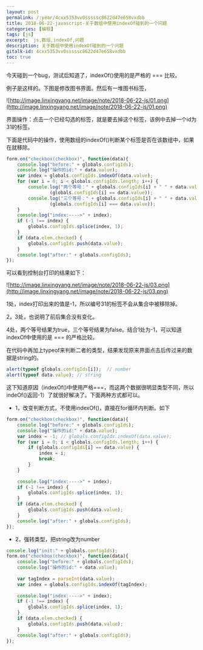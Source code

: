 ```yaml
---
layout: post
permalink: /:year/4cxx5353vv0sssssc8622d47e658vxdbb
title: 2018-06-22-javascript-关于数组中使用indexOf碰到的一个问题
categories: [编程]
tags: [js]
excerpt:  js,数组,indexOf,问题
description: 关于数组中使用indexOf碰到的一个问题
gitalk-id: 4cxx5353vv0sssssc8622d47e658vxdbb
toc: true
---
```


今天碰到一个bug，测试后知道了，indexOf()使用的是严格的 === 比较。

例子是这样的。下图是修改图书界面。然后有一堆图书标签，

![http://image.linxingyang.net/image/note/2018-06-22-js/01.png](http://image.linxingyang.net/image/note/2018-06-22-js/01.png)

界面操作：点击一个已经勾选的标签，就是要去掉这个标签，该例中去掉一个id为31的标签。


下面是代码中的操作，使用数组的indexOf()判断某个标签是否在该数组中，如果在就移除。

```js
form.on("checkbox(checkbox)", function(data){
    console.log("before:" + globals.configIds);
    console.log("操作的id:" + data.value);
    var index = globals.configIds.indexOf(data.value);
    for (var i = 0; i < globals.configIds.length; i++) {
    	console.log("两个等号：" + globals.configIds[i] + " " + data.value + " " +
                (globals.configIds[i] == data.value));
    	console.log("三个等号：" + globals.configIds[i] + " " + data.value + " " +
    			(globals.configIds[i] === data.value));
    }
    console.log("index:---->" + index);
    if (-1 !== index) {
        globals.configIds.splice(index, 1);
    }
    if (data.elem.checked) {
        globals.configIds.push(data.value);
    }
    console.log("after:" + globals.configIds);
});
```

可以看到控制台打印的结果如下：

![http://image.linxingyang.net/image/note/2018-06-22-js/03.png](http://image.linxingyang.net/image/note/2018-06-22-js/03.png)

1处，index打印出来的值是-1，所以编号31的标签不会从集合中被移除掉。

2，3处，也说明了前后集合没有变化。

4处，两个等号结果为true，三个等号结果为false。结合1处为-1，可以知道indexOf中使用的是 === 的严格比较。

在代码中再加上typeof来判断二者的类型，结果发现原来界面点击后传过来的数据是string的。

```js
alert(typeof globals.configIds[i]);  // number
alert(typeof data.value); // string
```

这下知道原因（indexOf()中使用严格===，而这两个数据很明显类型不同，所以indeOf()返回-1）了就很好解决了。下面两种方式都可以。

* 1，改变判断方式，不使用indexOf()，直接在for循环内判断。如下

```js
form.on("checkbox(checkbox)", function(data){
    console.log("before:" + globals.configIds);
    console.log("操作的id:" + data.value);
    var index = -1; // globals.configIds.indexOf(data.value);
    for (var i = 0; i < globals.configIds.length; i++) {
    	if (globals.configIds[i] == data.value) {
    		index = i;
    		break;
    	} 
    }
    
    console.log("index:---->" + index);
    if (-1 !== index) {
        globals.configIds.splice(index, 1);
    }
    if (data.elem.checked) {
        globals.configIds.push(data.value);
    }
    console.log("after:" + globals.configIds);
});
```

* 2，强转类型，把string改为number

```js
console.log("init:" + globals.configIds);
form.on("checkbox(checkbox)", function(data){
    console.log("before:" + globals.configIds);
    console.log("操作的id:" + data.value);
    
    var tagIndex = parseInt(data.value);
    var index = globals.configIds.indexOf(tagIndex);
    
    console.log("index:---->" + index);
    if (-1 !== index) {
        globals.configIds.splice(index, 1);
    }
    if (data.elem.checked) {
        globals.configIds.push(data.value);
    }
    console.log("after:" + globals.configIds);
});
```

